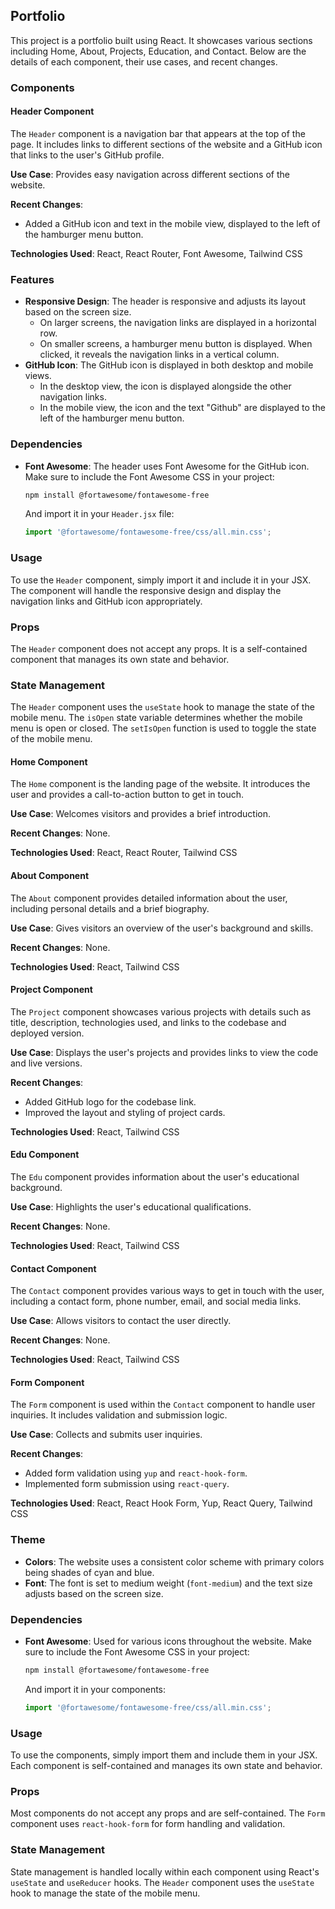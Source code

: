 ## Portfolio

This project is a portfolio built using React. It showcases various sections including Home, About, Projects, Education, and Contact. Below are the details of each component, their use cases, and recent changes.

### Components

#### Header Component

The `Header` component is a navigation bar that appears at the top of the page. It includes links to different sections of the website and a GitHub icon that links to the user's GitHub profile.

**Use Case**: Provides easy navigation across different sections of the website.

**Recent Changes**:
- Added a GitHub icon and text in the mobile view, displayed to the left of the hamburger menu button.

**Technologies Used**: React, React Router, Font Awesome, Tailwind CSS

### Features

- **Responsive Design**: The header is responsive and adjusts its layout based on the screen size.
  - On larger screens, the navigation links are displayed in a horizontal row.
  - On smaller screens, a hamburger menu button is displayed. When clicked, it reveals the navigation links in a vertical column.
- **GitHub Icon**: The GitHub icon is displayed in both desktop and mobile views.
  - In the desktop view, the icon is displayed alongside the other navigation links.
  - In the mobile view, the icon and the text "Github" are displayed to the left of the hamburger menu button.


### Dependencies

- **Font Awesome**: The header uses Font Awesome for the GitHub icon. Make sure to include the Font Awesome CSS in your project:
  ```bash
  npm install @fortawesome/fontawesome-free
  ```
  And import it in your `Header.jsx` file:
  ```jsx
  import '@fortawesome/fontawesome-free/css/all.min.css';
  ```

### Usage

To use the `Header` component, simply import it and include it in your JSX. The component will handle the responsive design and display the navigation links and GitHub icon appropriately.

### Props

The `Header` component does not accept any props. It is a self-contained component that manages its own state and behavior.

### State Management

The `Header` component uses the `useState` hook to manage the state of the mobile menu. The `isOpen` state variable determines whether the mobile menu is open or closed. The `setIsOpen` function is used to toggle the state of the mobile menu.

#### Home Component

The `Home` component is the landing page of the website. It introduces the user and provides a call-to-action button to get in touch.

**Use Case**: Welcomes visitors and provides a brief introduction.

**Recent Changes**: None.

**Technologies Used**: React, React Router, Tailwind CSS

#### About Component

The `About` component provides detailed information about the user, including personal details and a brief biography.

**Use Case**: Gives visitors an overview of the user's background and skills.

**Recent Changes**: None.

**Technologies Used**: React, Tailwind CSS

#### Project Component

The `Project` component showcases various projects with details such as title, description, technologies used, and links to the codebase and deployed version.

**Use Case**: Displays the user's projects and provides links to view the code and live versions.

**Recent Changes**:
- Added GitHub logo for the codebase link.
- Improved the layout and styling of project cards.

**Technologies Used**: React, Tailwind CSS

#### Edu Component

The `Edu` component provides information about the user's educational background.

**Use Case**: Highlights the user's educational qualifications.

**Recent Changes**: None.

**Technologies Used**: React, Tailwind CSS

#### Contact Component

The `Contact` component provides various ways to get in touch with the user, including a contact form, phone number, email, and social media links.

**Use Case**: Allows visitors to contact the user directly.

**Recent Changes**: None.

**Technologies Used**: React, Tailwind CSS

#### Form Component

The `Form` component is used within the `Contact` component to handle user inquiries. It includes validation and submission logic.

**Use Case**: Collects and submits user inquiries.

**Recent Changes**:
- Added form validation using `yup` and `react-hook-form`.
- Implemented form submission using `react-query`.

**Technologies Used**: React, React Hook Form, Yup, React Query, Tailwind CSS

### Theme

- **Colors**: The website uses a consistent color scheme with primary colors being shades of cyan and blue.
- **Font**: The font is set to medium weight (`font-medium`) and the text size adjusts based on the screen size.

### Dependencies

- **Font Awesome**: Used for various icons throughout the website. Make sure to include the Font Awesome CSS in your project:
  ```bash
  npm install @fortawesome/fontawesome-free
  ```
  And import it in your components:
  ```jsx
  import '@fortawesome/fontawesome-free/css/all.min.css';
  ```

### Usage

To use the components, simply import them and include them in your JSX. Each component is self-contained and manages its own state and behavior.

### Props

Most components do not accept any props and are self-contained. The `Form` component uses `react-hook-form` for form handling and validation.

### State Management

State management is handled locally within each component using React's `useState` and `useReducer` hooks. The `Header` component uses the `useState` hook to manage the state of the mobile menu.

